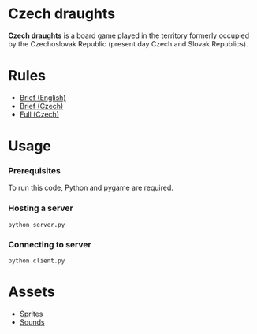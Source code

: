 # Czech draughts
**Czech draughts** is a board game played in the territory formerly occupied by the Czechoslovak Republic (present day Czech and Slovak Republics).

# Rules
* [Brief (English)](https://en.wikipedia.org/wiki/Czech_draughts#Game_rules)
* [Brief (Czech)](http://www.damweb.cz/pravidla/cdshort.html)
* [Full (Czech)](http://www.damweb.cz/pravidla/cdfull.html)

# Usage
### Prerequisites
To run this code, Python and pygame are required.

### Hosting a server
```
python server.py
```

### Connecting to server
```
python client.py
```

# Assets
* [Sprites](https://www.freevector.com/chess-icons-20806#)
* [Sounds](https://www.soundjay.com/)
